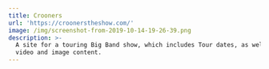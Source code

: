 ```yaml
---
title: Crooners
url: 'https://croonerstheshow.com/'
image: /img/screenshot-from-2019-10-14-19-26-39.png
description: >-
  A site for a touring Big Band show, which includes Tour dates, as well as
  video and image content.
---
```


